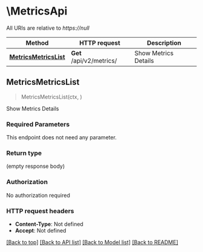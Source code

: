 # \MetricsApi

All URIs are relative to *https://null*

Method | HTTP request | Description
------------- | ------------- | -------------
[**MetricsMetricsList**](MetricsApi.md#MetricsMetricsList) | **Get** /api/v2/metrics/ | Show Metrics Details



## MetricsMetricsList

> MetricsMetricsList(ctx, )

Show Metrics Details

### Required Parameters

This endpoint does not need any parameter.

### Return type

 (empty response body)

### Authorization

No authorization required

### HTTP request headers

- **Content-Type**: Not defined
- **Accept**: Not defined

[[Back to top]](#) [[Back to API list]](../README.md#documentation-for-api-endpoints)
[[Back to Model list]](../README.md#documentation-for-models)
[[Back to README]](../README.md)

